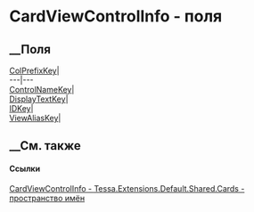 # CardViewControlInfo - поля
##  __Поля
[ColPrefixKey](F_Tessa_Extensions_Default_Shared_Cards_CardViewControlInfo_ColPrefixKey.htm)|  
---|---  
[ControlNameKey](F_Tessa_Extensions_Default_Shared_Cards_CardViewControlInfo_ControlNameKey.htm)|  
[DisplayTextKey](F_Tessa_Extensions_Default_Shared_Cards_CardViewControlInfo_DisplayTextKey.htm)|  
[IDKey](F_Tessa_Extensions_Default_Shared_Cards_CardViewControlInfo_IDKey.htm)|  
[ViewAliasKey](F_Tessa_Extensions_Default_Shared_Cards_CardViewControlInfo_ViewAliasKey.htm)|  
## __См. также
#### Ссылки
[CardViewControlInfo -
](T_Tessa_Extensions_Default_Shared_Cards_CardViewControlInfo.htm)
[Tessa.Extensions.Default.Shared.Cards - пространство
имён](N_Tessa_Extensions_Default_Shared_Cards.htm)
